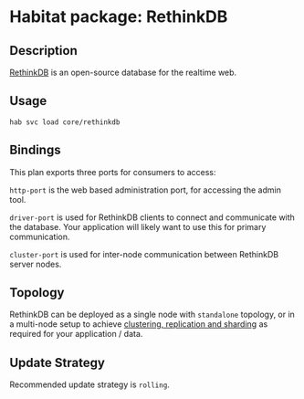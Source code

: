 # Habitat package: RethinkDB

## Description

[RethinkDB](1) is an open-source database for the realtime web.

## Usage

```
hab svc load core/rethinkdb
```

## Bindings

This plan exports three ports for consumers to access:

`http-port` is the web based administration port, for accessing the admin tool.

`driver-port` is used for RethinkDB clients to connect and communicate with the database. Your application will likely want to use this for primary communication.

`cluster-port` is used for inter-node communication between RethinkDB server nodes.

## Topology

RethinkDB can be deployed as a single node with `standalone` topology, or in a multi-node setup to achieve [clustering, replication and sharding][2] as required for your application / data.

## Update Strategy

Recommended update strategy is `rolling`.

[1]: https://www.rethinkdb.com
[2]: https://www.rethinkdb.com/docs/sharding-and-replication/
